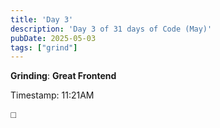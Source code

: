 ```yaml
---
title: 'Day 3'
description: 'Day 3 of 31 days of Code (May)'
pubDate: 2025-05-03
tags: ["grind"]
---
```


**Grinding**: **Great Frontend**

Timestamp: 11:21AM

◻️